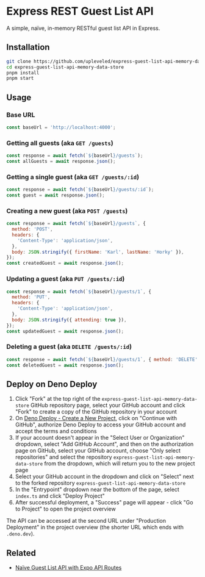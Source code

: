 # Express REST Guest List API

A simple, naïve, in-memory RESTful guest list API in Express.

## Installation

```sh
git clone https://github.com/upleveled/express-guest-list-api-memory-data-store.git
cd express-guest-list-api-memory-data-store
pnpm install
pnpm start
```

## Usage

### Base URL

```js
const baseUrl = 'http://localhost:4000';
```

### Getting all guests (aka `GET /guests`)

```js
const response = await fetch(`${baseUrl}/guests`);
const allGuests = await response.json();
```

### Getting a single guest (aka `GET /guests/:id`)

```js
const response = await fetch(`${baseUrl}/guests/:id`);
const guest = await response.json();
```

### Creating a new guest (aka `POST /guests`)

```js
const response = await fetch(`${baseUrl}/guests`, {
  method: 'POST',
  headers: {
    'Content-Type': 'application/json',
  },
  body: JSON.stringify({ firstName: 'Karl', lastName: 'Horky' }),
});
const createdGuest = await response.json();
```

### Updating a guest (aka `PUT /guests/:id`)

```js
const response = await fetch(`${baseUrl}/guests/1`, {
  method: 'PUT',
  headers: {
    'Content-Type': 'application/json',
  },
  body: JSON.stringify({ attending: true }),
});
const updatedGuest = await response.json();
```

### Deleting a guest (aka `DELETE /guests/:id`)

```js
const response = await fetch(`${baseUrl}/guests/1`, { method: 'DELETE' });
const deletedGuest = await response.json();
```

<!--

## Deploying to Heroku

Create a Heroku account at [Heroku - Sign up](https://signup.heroku.com/), and then click on this button:

[![Deploy](https://www.herokucdn.com/deploy/button.svg)](https://heroku.com/deploy?template=https://github.com/upleveled/express-guest-list-api-memory-data-store/tree/main)

This will set up a new application on your Heroku account using this repo as a template.

-->

## Deploy on Deno Deploy

1. Click "Fork" at the top right of the `express-guest-list-api-memory-data-store` GitHub repository page, select your GitHub account and click "Fork" to create a copy of the GitHub repository in your account
2. On [Deno Deploy - Create a New Project](https://dash.deno.com/new_project), click on "Continue with GitHub", authorize Deno Deploy to access your GitHub account and accept the terms and conditions
3. If your account doesn't appear in the "Select User or Organization" dropdown, select "Add GitHub Account", and then on the authorization page on GitHub, select your GitHub account, choose "Only select repositories" and select the repository `express-guest-list-api-memory-data-store` from the dropdown, which will return you to the new project page
4. Select your GitHub account in the dropdown and click on "Select" next to the forked repository `express-guest-list-api-memory-data-store`
5. In the "Entrypoint" dropdown near the bottom of the page, select `index.ts` and click "Deploy Project"
6. After successful deployment, a "Success" page will appear - click "Go to Project" to open the project overview

The API can be accessed at the second URL under "Production Deployment" in the project overview (the shorter URL which ends with `.deno.dev`).

## Related

- [Naïve Guest List API with Expo API Routes](https://gist.github.com/karlhorky/46785c6f90924738fdb44bf2e1931f17)
